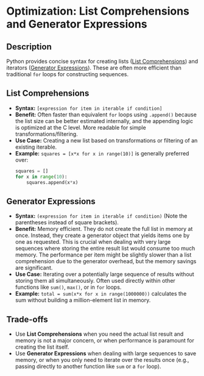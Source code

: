 # Optimization: List Comprehensions and Generator Expressions

## Description

Python provides concise syntax for creating lists ([List Comprehensions](https://docs.python.org/3/tutorial/datastructures.html#list-comprehensions)) and iterators ([Generator Expressions](https://docs.python.org/3/tutorial/classes.html#generator-expressions)). These are often more efficient than traditional `for` loops for constructing sequences.

## List Comprehensions

*   **Syntax:** `[expression for item in iterable if condition]`
*   **Benefit:** Often faster than equivalent `for` loops using `.append()` because the list size can be better estimated internally, and the appending logic is optimized at the C level. More readable for simple transformations/filtering.
*   **Use Case:** Creating a new list based on transformations or filtering of an existing iterable.
*   **Example:** `squares = [x*x for x in range(10)]` is generally preferred over:
    ```python
    squares = []
    for x in range(10):
        squares.append(x*x)
    ```

## Generator Expressions

*   **Syntax:** `(expression for item in iterable if condition)` (Note the parentheses instead of square brackets).
*   **Benefit:** Memory efficient. They do not create the full list in memory at once. Instead, they create a generator object that yields items one by one as requested. This is crucial when dealing with very large sequences where storing the entire result list would consume too much memory. The performance per item might be slightly slower than a list comprehension due to the generator overhead, but the memory savings are significant.
*   **Use Case:** Iterating over a potentially large sequence of results without storing them all simultaneously. Often used directly within other functions like `sum()`, `max()`, or in `for` loops.
*   **Example:** `total = sum(x*x for x in range(1000000))` calculates the sum without building a million-element list in memory.

## Trade-offs

*   Use **List Comprehensions** when you need the actual list result and memory is not a major concern, or when performance is paramount for creating the list itself.
*   Use **Generator Expressions** when dealing with large sequences to save memory, or when you only need to iterate over the results once (e.g., passing directly to another function like `sum` or a `for` loop). 